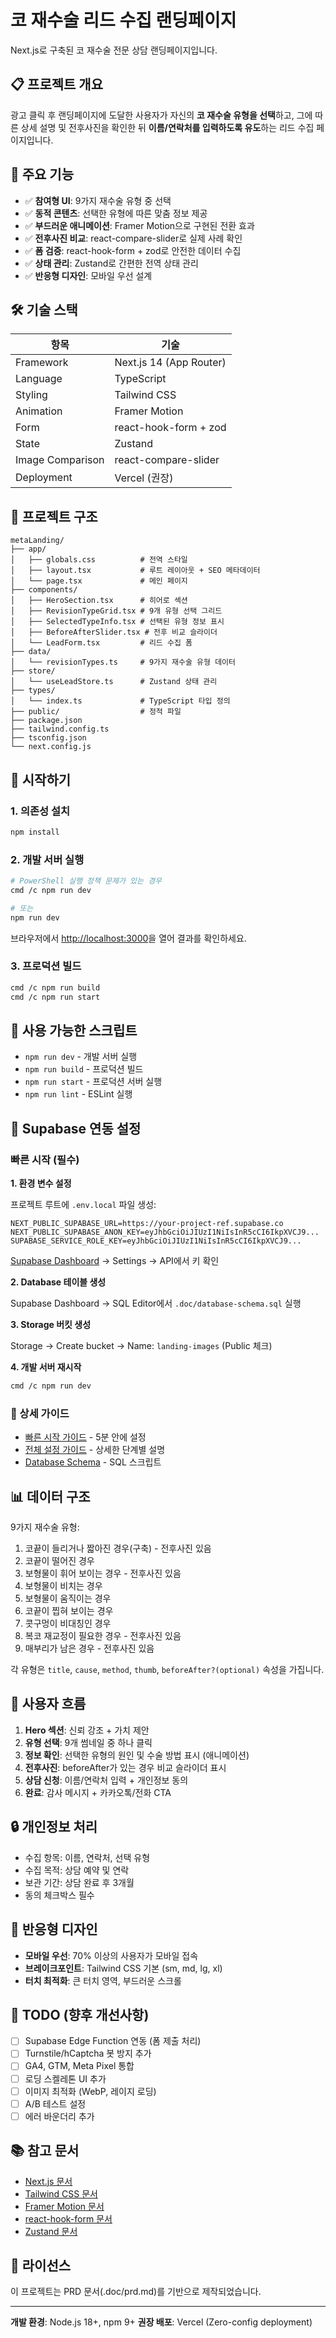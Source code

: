 # 코 재수술 리드 수집 랜딩페이지

Next.js로 구축된 코 재수술 전문 상담 랜딩페이지입니다.

## 📋 프로젝트 개요

광고 클릭 후 랜딩페이지에 도달한 사용자가 자신의 **코 재수술 유형을 선택**하고, 그에 따른 상세 설명 및 전후사진을 확인한 뒤 **이름/연락처를 입력하도록 유도**하는 리드 수집 페이지입니다.

## 🎯 주요 기능

- ✅ **참여형 UI**: 9가지 재수술 유형 중 선택
- ✅ **동적 콘텐츠**: 선택한 유형에 따른 맞춤 정보 제공
- ✅ **부드러운 애니메이션**: Framer Motion으로 구현된 전환 효과
- ✅ **전후사진 비교**: react-compare-slider로 실제 사례 확인
- ✅ **폼 검증**: react-hook-form + zod로 안전한 데이터 수집
- ✅ **상태 관리**: Zustand로 간편한 전역 상태 관리
- ✅ **반응형 디자인**: 모바일 우선 설계

## 🛠 기술 스택

| 항목 | 기술 |
|------|------|
| Framework | Next.js 14 (App Router) |
| Language | TypeScript |
| Styling | Tailwind CSS |
| Animation | Framer Motion |
| Form | react-hook-form + zod |
| State | Zustand |
| Image Comparison | react-compare-slider |
| Deployment | Vercel (권장) |

## 📁 프로젝트 구조

```
metaLanding/
├── app/
│   ├── globals.css          # 전역 스타일
│   ├── layout.tsx           # 루트 레이아웃 + SEO 메타데이터
│   └── page.tsx             # 메인 페이지
├── components/
│   ├── HeroSection.tsx      # 히어로 섹션
│   ├── RevisionTypeGrid.tsx # 9개 유형 선택 그리드
│   ├── SelectedTypeInfo.tsx # 선택된 유형 정보 표시
│   ├── BeforeAfterSlider.tsx # 전후 비교 슬라이더
│   └── LeadForm.tsx         # 리드 수집 폼
├── data/
│   └── revisionTypes.ts     # 9가지 재수술 유형 데이터
├── store/
│   └── useLeadStore.ts      # Zustand 상태 관리
├── types/
│   └── index.ts             # TypeScript 타입 정의
├── public/                  # 정적 파일
├── package.json
├── tailwind.config.ts
├── tsconfig.json
└── next.config.js
```

## 🚀 시작하기

### 1. 의존성 설치

```bash
npm install
```

### 2. 개발 서버 실행

```bash
# PowerShell 실행 정책 문제가 있는 경우
cmd /c npm run dev

# 또는
npm run dev
```

브라우저에서 [http://localhost:3000](http://localhost:3000)을 열어 결과를 확인하세요.

### 3. 프로덕션 빌드

```bash
cmd /c npm run build
cmd /c npm run start
```

## 📝 사용 가능한 스크립트

- `npm run dev` - 개발 서버 실행
- `npm run build` - 프로덕션 빌드
- `npm run start` - 프로덕션 서버 실행
- `npm run lint` - ESLint 실행

## 🔧 Supabase 연동 설정

### 빠른 시작 (필수)

**1. 환경 변수 설정**

프로젝트 루트에 `.env.local` 파일 생성:

```env
NEXT_PUBLIC_SUPABASE_URL=https://your-project-ref.supabase.co
NEXT_PUBLIC_SUPABASE_ANON_KEY=eyJhbGciOiJIUzI1NiIsInR5cCI6IkpXVCJ9...
SUPABASE_SERVICE_ROLE_KEY=eyJhbGciOiJIUzI1NiIsInR5cCI6IkpXVCJ9...
```

[Supabase Dashboard](https://app.supabase.com) → Settings → API에서 키 확인

**2. Database 테이블 생성**

Supabase Dashboard → SQL Editor에서 `.doc/database-schema.sql` 실행

**3. Storage 버킷 생성**

Storage → Create bucket → Name: `landing-images` (Public 체크)

**4. 개발 서버 재시작**

```bash
cmd /c npm run dev
```

### 📖 상세 가이드

- [빠른 시작 가이드](.doc/quick-start.md) - 5분 안에 설정
- [전체 설정 가이드](.doc/supabase-setup.md) - 상세한 단계별 설명
- [Database Schema](.doc/database-schema.sql) - SQL 스크립트

## 📊 데이터 구조

9가지 재수술 유형:

1. 코끝이 들리거나 짧아진 경우(구축) - 전후사진 있음
2. 코끝이 떨어진 경우
3. 보형물이 휘어 보이는 경우 - 전후사진 있음
4. 보형물이 비치는 경우
5. 보형물이 움직이는 경우
6. 코끝이 찝혀 보이는 경우
7. 콧구멍이 비대칭인 경우
8. 복코 재교정이 필요한 경우 - 전후사진 있음
9. 매부리가 남은 경우 - 전후사진 있음

각 유형은 `title`, `cause`, `method`, `thumb`, `beforeAfter?(optional)` 속성을 가집니다.

## 🎨 사용자 흐름

1. **Hero 섹션**: 신뢰 강조 + 가치 제안
2. **유형 선택**: 9개 썸네일 중 하나 클릭
3. **정보 확인**: 선택한 유형의 원인 및 수술 방법 표시 (애니메이션)
4. **전후사진**: beforeAfter가 있는 경우 비교 슬라이더 표시
5. **상담 신청**: 이름/연락처 입력 + 개인정보 동의
6. **완료**: 감사 메시지 + 카카오톡/전화 CTA

## 🔒 개인정보 처리

- 수집 항목: 이름, 연락처, 선택 유형
- 수집 목적: 상담 예약 및 연락
- 보관 기간: 상담 완료 후 3개월
- 동의 체크박스 필수

## 📱 반응형 디자인

- **모바일 우선**: 70% 이상의 사용자가 모바일 접속
- **브레이크포인트**: Tailwind CSS 기본 (sm, md, lg, xl)
- **터치 최적화**: 큰 터치 영역, 부드러운 스크롤

## 🚧 TODO (향후 개선사항)

- [ ] Supabase Edge Function 연동 (폼 제출 처리)
- [ ] Turnstile/hCaptcha 봇 방지 추가
- [ ] GA4, GTM, Meta Pixel 통합
- [ ] 로딩 스켈레톤 UI 추가
- [ ] 이미지 최적화 (WebP, 레이지 로딩)
- [ ] A/B 테스트 설정
- [ ] 에러 바운더리 추가

## 📚 참고 문서

- [Next.js 문서](https://nextjs.org/docs)
- [Tailwind CSS 문서](https://tailwindcss.com/docs)
- [Framer Motion 문서](https://www.framer.com/motion/)
- [react-hook-form 문서](https://react-hook-form.com/)
- [Zustand 문서](https://github.com/pmndrs/zustand)

## 📄 라이선스

이 프로젝트는 PRD 문서(.doc/prd.md)를 기반으로 제작되었습니다.

---

**개발 환경**: Node.js 18+, npm 9+
**권장 배포**: Vercel (Zero-config deployment)

